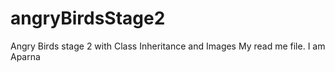 # angryBirdsStage2
Angry Birds stage 2 with Class Inheritance and Images
My read me file. I am Aparna
